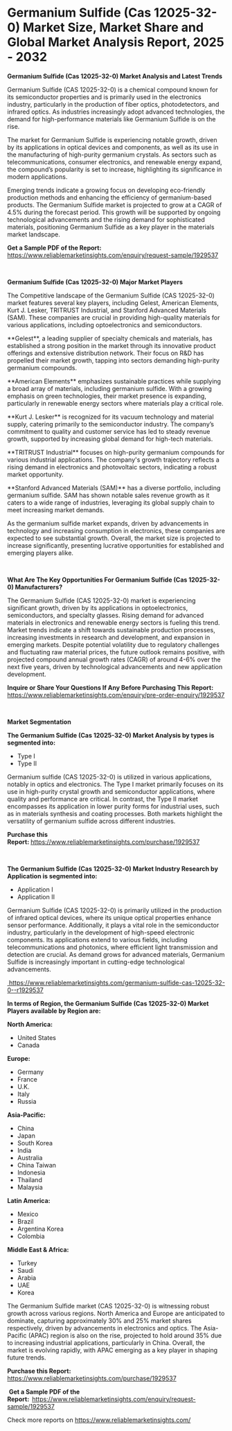 <p><h1>Germanium Sulfide (Cas 12025-32-0) Market Size, Market Share and Global Market Analysis Report, 2025 - 2032</h1></p><p><strong>Germanium Sulfide (Cas 12025-32-0) Market Analysis and Latest Trends</strong></p>
<p><p>Germanium Sulfide (CAS 12025-32-0) is a chemical compound known for its semiconductor properties and is primarily used in the electronics industry, particularly in the production of fiber optics, photodetectors, and infrared optics. As industries increasingly adopt advanced technologies, the demand for high-performance materials like Germanium Sulfide is on the rise.</p><p>The market for Germanium Sulfide is experiencing notable growth, driven by its applications in optical devices and components, as well as its use in the manufacturing of high-purity germanium crystals. As sectors such as telecommunications, consumer electronics, and renewable energy expand, the compound’s popularity is set to increase, highlighting its significance in modern applications.</p><p>Emerging trends indicate a growing focus on developing eco-friendly production methods and enhancing the efficiency of germanium-based products. The Germanium Sulfide market is projected to grow at a CAGR of 4.5% during the forecast period. This growth will be supported by ongoing technological advancements and the rising demand for sophisticated materials, positioning Germanium Sulfide as a key player in the materials market landscape.</p></p>
<p><strong>Get a Sample PDF of the Report:&nbsp;</strong> <a href="https://www.reliablemarketinsights.com/enquiry/request-sample/1929537?utm_campaign=3291&utm_medium=2&utm_source=Github&utm_content=ia&utm_term=29032025&utm_id=germanium-sulfide-cas-12025-32-0">https://www.reliablemarketinsights.com/enquiry/request-sample/1929537</a></p>
<p>&nbsp;</p>
<p><strong>Germanium Sulfide (Cas 12025-32-0) Major Market Players</strong></p>
<p><p>The Competitive landscape of the Germanium Sulfide (CAS 12025-32-0) market features several key players, including Gelest, American Elements, Kurt J. Lesker, TRITRUST Industrial, and Stanford Advanced Materials (SAM). These companies are crucial in providing high-quality materials for various applications, including optoelectronics and semiconductors.</p><p>**Gelest**, a leading supplier of specialty chemicals and materials, has established a strong position in the market through its innovative product offerings and extensive distribution network. Their focus on R&D has propelled their market growth, tapping into sectors demanding high-purity germanium compounds.</p><p>**American Elements** emphasizes sustainable practices while supplying a broad array of materials, including germanium sulfide. With a growing emphasis on green technologies, their market presence is expanding, particularly in renewable energy sectors where materials play a critical role.</p><p>**Kurt J. Lesker** is recognized for its vacuum technology and material supply, catering primarily to the semiconductor industry. The company’s commitment to quality and customer service has led to steady revenue growth, supported by increasing global demand for high-tech materials.</p><p>**TRITRUST Industrial** focuses on high-purity germanium compounds for various industrial applications. The company's growth trajectory reflects a rising demand in electronics and photovoltaic sectors, indicating a robust market opportunity.</p><p>**Stanford Advanced Materials (SAM)** has a diverse portfolio, including germanium sulfide. SAM has shown notable sales revenue growth as it caters to a wide range of industries, leveraging its global supply chain to meet increasing market demands.</p><p>As the germanium sulfide market expands, driven by advancements in technology and increasing consumption in electronics, these companies are expected to see substantial growth. Overall, the market size is projected to increase significantly, presenting lucrative opportunities for established and emerging players alike.</p></p>
<p>&nbsp;</p>
<p><strong>What Are The Key Opportunities For Germanium Sulfide (Cas 12025-32-0) Manufacturers?</strong></p>
<p><p>The Germanium Sulfide (CAS 12025-32-0) market is experiencing significant growth, driven by its applications in optoelectronics, semiconductors, and specialty glasses. Rising demand for advanced materials in electronics and renewable energy sectors is fueling this trend. Market trends indicate a shift towards sustainable production processes, increasing investments in research and development, and expansion in emerging markets. Despite potential volatility due to regulatory challenges and fluctuating raw material prices, the future outlook remains positive, with projected compound annual growth rates (CAGR) of around 4-6% over the next five years, driven by technological advancements and new application development.</p></p>
<p><strong>Inquire or Share Your Questions If Any Before Purchasing This Report:</strong> <a href="https://www.reliablemarketinsights.com/enquiry/pre-order-enquiry/1929537?utm_campaign=3291&utm_medium=2&utm_source=Github&utm_content=ia&utm_term=29032025&utm_id=germanium-sulfide-cas-12025-32-0">https://www.reliablemarketinsights.com/enquiry/pre-order-enquiry/1929537</a></p>
<p>&nbsp;</p>
<p><strong>Market Segmentation</strong></p>
<p><strong>The Germanium Sulfide (Cas 12025-32-0) Market Analysis by types is segmented into:</strong></p>
<p><ul><li>Type I</li><li>Type II</li></ul></p>
<p><p>Germanium sulfide (CAS 12025-32-0) is utilized in various applications, notably in optics and electronics. The Type I market primarily focuses on its use in high-purity crystal growth and semiconductor applications, where quality and performance are critical. In contrast, the Type II market encompasses its application in lower purity forms for industrial uses, such as in materials synthesis and coating processes. Both markets highlight the versatility of germanium sulfide across different industries.</p></p>
<p><strong>Purchase this Report:&nbsp;</strong><a href="https://www.reliablemarketinsights.com/purchase/1929537?utm_campaign=3291&utm_medium=2&utm_source=Github&utm_content=ia&utm_term=29032025&utm_id=germanium-sulfide-cas-12025-32-0">https://www.reliablemarketinsights.com/purchase/1929537</a></p>
<p>&nbsp;</p>
<p><strong>The Germanium Sulfide (Cas 12025-32-0) Market Industry Research by Application is segmented into:</strong></p>
<p><ul><li>Application I</li><li>Application II</li></ul></p>
<p><p>Germanium Sulfide (CAS 12025-32-0) is primarily utilized in the production of infrared optical devices, where its unique optical properties enhance sensor performance. Additionally, it plays a vital role in the semiconductor industry, particularly in the development of high-speed electronic components. Its applications extend to various fields, including telecommunications and photonics, where efficient light transmission and detection are crucial. As demand grows for advanced materials, Germanium Sulfide is increasingly important in cutting-edge technological advancements.</p></p>
<p><a href="https://www.reliablemarketinsights.com/germanium-sulfide-cas-12025-32-0--r1929537?utm_campaign=3291&utm_medium=2&utm_source=Github&utm_content=ia&utm_term=29032025&utm_id=germanium-sulfide-cas-12025-32-0">&nbsp;https://www.reliablemarketinsights.com/germanium-sulfide-cas-12025-32-0--r1929537</a></p>
<p><strong>In terms of Region, the Germanium Sulfide (Cas 12025-32-0) Market Players available by Region are:</strong></p>
<p>
    <p> <strong> North America: </strong>
        <ul>
            <li>United States</li>
            <li>Canada</li>
        </ul>
        </p> 
    <p> <strong> Europe: </strong>
        <ul>
            <li>Germany</li>
            <li>France</li>
            <li>U.K.</li>
            <li>Italy</li>
            <li>Russia</li>
        </ul>
        </p> 
    <p> <strong> Asia-Pacific: </strong>
        <ul>
            <li>China</li>
            <li>Japan</li>
            <li>South Korea</li>
            <li>India</li>
            <li>Australia</li>
            <li>China Taiwan</li>
            <li>Indonesia</li>
            <li>Thailand</li>
            <li>Malaysia</li>
        </ul>
        </p> 
    <p> <strong> Latin America: </strong>
        <ul>
            <li>Mexico</li>
            <li>Brazil</li>
            <li>Argentina Korea</li>
            <li>Colombia</li>
        </ul>
        </p> 
    <p> <strong> Middle East & Africa: </strong>
        <ul>
            <li>Turkey</li>
            <li>Saudi</li>
            <li>Arabia</li>
            <li>UAE</li>
            <li>Korea</li>
        </ul>
    </p>
    </p>
<p><p>The Germanium Sulfide market (CAS 12025-32-0) is witnessing robust growth across various regions. North America and Europe are anticipated to dominate, capturing approximately 30% and 25% market shares respectively, driven by advancements in electronics and optics. The Asia-Pacific (APAC) region is also on the rise, projected to hold around 35% due to increasing industrial applications, particularly in China. Overall, the market is evolving rapidly, with APAC emerging as a key player in shaping future trends.</p></p>
<p><strong>Purchase this Report: </strong><a href="https://www.reliablemarketinsights.com/purchase/1929537?utm_campaign=3291&utm_medium=2&utm_source=Github&utm_content=ia&utm_term=29032025&utm_id=germanium-sulfide-cas-12025-32-0">https://www.reliablemarketinsights.com/purchase/1929537</a></p>
<p>&nbsp;<strong>Get a Sample PDF of the Report:&nbsp;&nbsp;</strong><a href="https://www.reliablemarketinsights.com/enquiry/request-sample/1929537?utm_campaign=3291&utm_medium=2&utm_source=Github&utm_content=ia&utm_term=29032025&utm_id=germanium-sulfide-cas-12025-32-0">https://www.reliablemarketinsights.com/enquiry/request-sample/1929537</a></p>
<p><strong></strong></p>
<p>Check more reports on <a href="https://www.reliablemarketinsights.com/?utm_campaign=3291&utm_medium=2&utm_source=Github&utm_content=ia&utm_term=29032025&utm_id=germanium-sulfide-cas-12025-32-0">https://www.reliablemarketinsights.com/</a></p>
